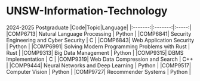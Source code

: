 # UNSW-Information-Technology
2024-2025 Postgraduate
|Code|Topic|Language|
|:-------:|:-------:|:-----:|
|COMP6713| Natural Language Processing | Python |
|COMP6841| Security Engineering and Cyber Security | C |
|COMP6843| Web Application Security | Python |
|COMP6991| Solving Modern Programming Problems with Rust | Rust |
|COMP9313| Big Data Management | Python |
|COMP9315| DBMS Implementation | C |
|COMP9319| Web Data Compression and Search | C++ |
|COMP9444| Neural Networks and Deep Learning | Python |
|COMP9517| Computer Vision | Python |
|COMP9727| Recommender Systems | Python |
